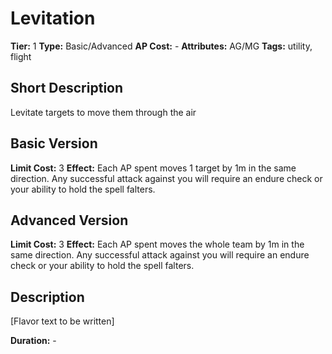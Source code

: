 # Levitation

**Tier:** 1
**Type:** Basic/Advanced
**AP Cost:** -
**Attributes:** AG/MG
**Tags:** utility, flight

## Short Description
Levitate targets to move them through the air

## Basic Version
**Limit Cost:** 3
**Effect:** Each AP spent moves 1 target by 1m in the same direction. Any successful attack against you will require an endure check or your ability to hold the spell falters.

## Advanced Version
**Limit Cost:** 3
**Effect:** Each AP spent moves the whole team by 1m in the same direction. Any successful attack against you will require an endure check or your ability to hold the spell falters.

## Description
[Flavor text to be written]

**Duration:** -